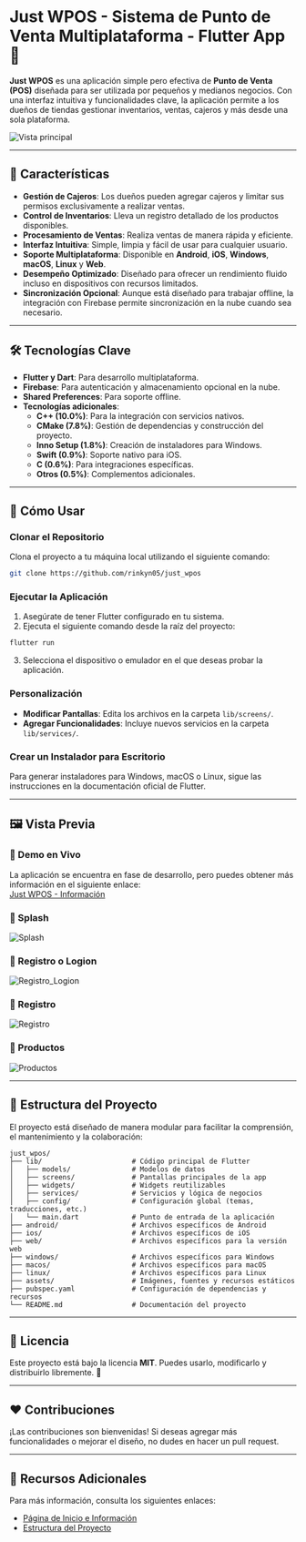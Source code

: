 # Just WPOS - Sistema de Punto de Venta Multiplataforma - Flutter App 🚀

**Just WPOS** es una aplicación simple pero efectiva de **Punto de Venta (POS)** diseñada para ser utilizada por pequeños y medianos negocios. Con una interfaz intuitiva y funcionalidades clave, la aplicación permite a los dueños de tiendas gestionar inventarios, ventas, cajeros y más desde una sola plataforma.

![Vista principal](https://raw.githubusercontent.com/rinkyn05/jwp-pos-offline/refs/heads/main/assets/app_screenshot/basic%20pos%20home.png)

---

## 🌟 Características

- **Gestión de Cajeros**: Los dueños pueden agregar cajeros y limitar sus permisos exclusivamente a realizar ventas.
- **Control de Inventarios**: Lleva un registro detallado de los productos disponibles.
- **Procesamiento de Ventas**: Realiza ventas de manera rápida y eficiente.
- **Interfaz Intuitiva**: Simple, limpia y fácil de usar para cualquier usuario.
- **Soporte Multiplataforma**: Disponible en **Android**, **iOS**, **Windows**, **macOS**, **Linux** y **Web**.
- **Desempeño Optimizado**: Diseñado para ofrecer un rendimiento fluido incluso en dispositivos con recursos limitados.
- **Sincronización Opcional**: Aunque está diseñado para trabajar offline, la integración con Firebase permite sincronización en la nube cuando sea necesario.

---

## 🛠️ Tecnologías Clave

- **Flutter y Dart**: Para desarrollo multiplataforma.
- **Firebase**: Para autenticación y almacenamiento opcional en la nube.
- **Shared Preferences**: Para soporte offline.
- **Tecnologías adicionales**:
  - **C++ (10.0%)**: Para la integración con servicios nativos.
  - **CMake (7.8%)**: Gestión de dependencias y construcción del proyecto.
  - **Inno Setup (1.8%)**: Creación de instaladores para Windows.
  - **Swift (0.9%)**: Soporte nativo para iOS.
  - **C (0.6%)**: Para integraciones específicas.
  - **Otros (0.5%)**: Complementos adicionales.

---

## 🚀 Cómo Usar

### Clonar el Repositorio
Clona el proyecto a tu máquina local utilizando el siguiente comando:

```bash
git clone https://github.com/rinkyn05/just_wpos
```

### Ejecutar la Aplicación

1. Asegúrate de tener Flutter configurado en tu sistema.
2. Ejecuta el siguiente comando desde la raíz del proyecto:

```bash
flutter run
```

3. Selecciona el dispositivo o emulador en el que deseas probar la aplicación.

### Personalización

- **Modificar Pantallas**: Edita los archivos en la carpeta `lib/screens/`.
- **Agregar Funcionalidades**: Incluye nuevos servicios en la carpeta `lib/services/`.

### Crear un Instalador para Escritorio

Para generar instaladores para Windows, macOS o Linux, sigue las instrucciones en la documentación oficial de Flutter.

---

## 🖼️ Vista Previa

### 📌 Demo en Vivo
La aplicación se encuentra en fase de desarrollo, pero puedes obtener más información en el siguiente enlace:  
[Just WPOS - Información](https://rinkyn05.github.io/jwp-pos-offline/)

### 📄 Splash
![Splash](https://raw.githubusercontent.com/rinkyn05/jwp-pos-offline/refs/heads/main/assets/app_screenshot/basic%20pos%20splash.png)

### 📄 Registro o Logion
![Registro_Logion](https://raw.githubusercontent.com/rinkyn05/jwp-pos-offline/refs/heads/main/assets/app_screenshot/basic%20pos%20login%20or%20register.png)

### 📄 Registro
![Registro](https://raw.githubusercontent.com/rinkyn05/jwp-pos-offline/refs/heads/main/assets/app_screenshot/basic%20pos%20register.png)

### 📄 Productos
![Productos](https://raw.githubusercontent.com/rinkyn05/jwp-pos-offline/refs/heads/main/assets/app_screenshot/basic%20pos%20products.png)

---

## 💾 Estructura del Proyecto

El proyecto está diseñado de manera modular para facilitar la comprensión, el mantenimiento y la colaboración:

```plaintext
just_wpos/
├── lib/                      # Código principal de Flutter
│   ├── models/               # Modelos de datos
│   ├── screens/              # Pantallas principales de la app
│   ├── widgets/              # Widgets reutilizables
│   ├── services/             # Servicios y lógica de negocios
│   ├── config/               # Configuración global (temas, traducciones, etc.)
│   └── main.dart             # Punto de entrada de la aplicación
├── android/                  # Archivos específicos de Android
├── ios/                      # Archivos específicos de iOS
├── web/                      # Archivos específicos para la versión web
├── windows/                  # Archivos específicos para Windows
├── macos/                    # Archivos específicos para macOS
├── linux/                    # Archivos específicos para Linux
├── assets/                   # Imágenes, fuentes y recursos estáticos
├── pubspec.yaml              # Configuración de dependencias y recursos
└── README.md                 # Documentación del proyecto
```

---

## 📝 Licencia

Este proyecto está bajo la licencia **MIT**. Puedes usarlo, modificarlo y distribuirlo libremente. 🎉

---

## ❤️ Contribuciones

¡Las contribuciones son bienvenidas! Si deseas agregar más funcionalidades o mejorar el diseño, no dudes en hacer un pull request.

---

## 📖 Recursos Adicionales

Para más información, consulta los siguientes enlaces:

- [Página de Inicio e Información](https://rinkyn05.github.io/app/)
- [Estructura del Proyecto](#-estructura-del-proyecto)
